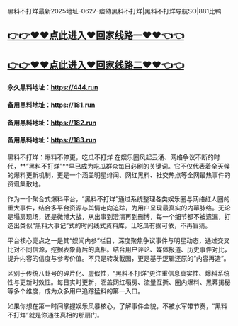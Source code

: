 黑料不打烊最新2025地址-0627-痞幼黑料不打烊|黑料不打烊导航SO|881比鸭

## [👉👉♥♥点此进入♥回家线路一♥♥👈👈](https://unpkg.com/182run/index.html)
## [👉👉♥♥点此进入♥回家线路二♥♥👈👈](https://unpkg.com/182-1run/index.html)

#### 永久黑料地址：https://444.run
#### 备用黑料地址：https://181.run
#### 备用黑料地址：https://182.run
#### 备用黑料地址：https://183.run

黑料不打烊：爆料不停更，吃瓜不打烊
在娱乐圈风起云涌、网络争议不断的时代，**“黑料不打烊”**早已成为吃瓜群众每日必刷的关键词。它不仅代表着全天候的爆料更新机制，更是一个涵盖明星绯闻、网红黑料、社交热点等全网最热事件的资讯集散地。

作为一个聚合式爆料平台，“黑料不打烊”通过系统整理各类娱乐圈与网络红人圈的重大事件，结合多平台资源与舆情走向追踪，为用户呈现最真实的内幕脉络。无论是塌房现场，还是微博大战，从出事到澄清再到删博，每一个细节都不被遗漏，打造出类似“黑料大事记”式的时间线式资料库，让吃瓜有据可依，不再盲猜。

平台核心亮点之一是其“娱闻内参”栏目，深度聚焦争议事件与明星动态，通过交叉比对不同信源，挖掘表象背后的真相。结合用户评论、媒体报道、历史事件对比，提升内容的信度与参考价值。不只是转发截图，更是基于逻辑还原的“内容再造”。

区别于传统八卦号的碎片化、虚假性，“黑料不打烊”更注重信息真实性、爆料系统性与更新时效性。每日实时更新，涵盖网红塌房、流量互撕、圈内爆料、黑幕揭秘等多个维度，成为众多用户追踪猛料的第一入口。

如果你想在第一时间掌握娱乐风暴核心，了解事件全貌，不被水军带节奏，“黑料不打烊”就是你通往真相的那扇门。



